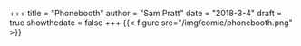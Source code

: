 +++
title = "Phonebooth"
author = "Sam Pratt"
date = "2018-3-4"
draft = true
showthedate = false
+++
{{< figure src="/img/comic/phonebooth.png" >}}